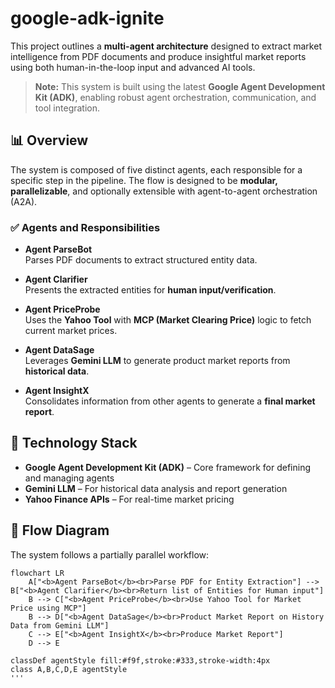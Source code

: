# google-adk-ignite

This project outlines a **multi-agent architecture** designed to extract market intelligence from PDF documents and produce insightful market reports using both human-in-the-loop input and advanced AI tools.

> **Note:** This system is built using the latest **Google Agent Development Kit (ADK)**, enabling robust agent orchestration, communication, and tool integration.

## 📊 Overview

The system is composed of five distinct agents, each responsible for a specific step in the pipeline. The flow is designed to be **modular, parallelizable**, and optionally extensible with agent-to-agent orchestration (A2A).

### ✅ Agents and Responsibilities

- **Agent ParseBot**  
  Parses PDF documents to extract structured entity data.

- **Agent Clarifier**  
  Presents the extracted entities for **human input/verification**.

- **Agent PriceProbe**  
  Uses the **Yahoo Tool** with **MCP (Market Clearing Price)** logic to fetch current market prices.

- **Agent DataSage**  
  Leverages **Gemini LLM** to generate product market reports from **historical data**.

- **Agent InsightX**  
  Consolidates information from other agents to generate a **final market report**.

## 🧰 Technology Stack

- **Google Agent Development Kit (ADK)** – Core framework for defining and managing agents  
- **Gemini LLM** – For historical data analysis and report generation  
- **Yahoo Finance APIs** – For real-time market pricing  

## 🔀 Flow Diagram

The system follows a partially parallel workflow:

```mermaid
flowchart LR
    A["<b>Agent ParseBot</b><br>Parse PDF for Entity Extraction"] --> B["<b>Agent Clarifier</b><br>Return list of Entities for Human input"]
    B --> C["<b>Agent PriceProbe</b><br>Use Yahoo Tool for Market Price using MCP"]
    B --> D["<b>Agent DataSage</b><br>Product Market Report on History Data from Gemini LLM"]
    C --> E["<b>Agent InsightX</b><br>Produce Market Report"]
    D --> E

classDef agentStyle fill:#f9f,stroke:#333,stroke-width:4px
class A,B,C,D,E agentStyle
'''